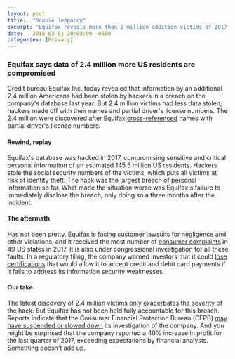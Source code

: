 ```yaml
---
layout: post
title:  "Double Jeopardy"
excerpt: "Equifax reveals more than 2 million addition victims of 2017 hack."
date:   2018-03-01 20:00:00 -0500
categories: [Privacy]
---
```


### Equifax says data of 2.4 million more US residents are compromised

Credit bureau Equifax Inc. today revealed that information by an additional 2.4 million Americans had been stolen by hackers in a breach on the company's database last year. But 2.4 million victims had less data stolen; hackers made off with their names and partial driver's license numbers. The 2.4 million were discovered after Equifax <a href="https://www.cnbc.com/2018/03/01/equifax-finds-additional-2-point-4-million-impacted-by-2017-breach.html" target="_blank">cross-referenced</a> names with partial driver's license numbers.

#### Rewind, replay

Equifax's database was hacked in 2017, compromising sensitive and critical personal information of an estimated 145.5 million US residents. Hackers stole the social security numbers of the victims, which puts all victims at risk of identity theft. The hack was the largest breach of personal information so far. What made the situation worse was Equifax's failure to immediately disclose the breach, only doing so a three months after the incident.

#### The aftermath

Has not been pretty. Equifax is facing customer lawsuits for negligence and other violations, and it received the most number of <a href="https://www.sustainabilitymatters.info/healthcare/privacy/2018/01/12/opioids-equifax.html" target="_blank">consumer complaints</a> in 49 US states in 2017. It is also under congressional investigation for all these faults. In a regulatory filing, the company warned investors that it could <a href="https://www.bloomberg.com/news/articles/2018-03-02/equifax-says-it-may-lose-access-to-some-card-data-over-breach" target="_blank">lose certifications</a> that would allow it to accept credit and debit card payments if it fails to address its information security weaknesses.  

#### Our take

The latest discovery of 2.4 million victims only exacerbates the severity of the hack. But Equifax has not been held fully accountable for this breach. Reports indicate that the Consumer Financial Protection Bureau (CFPB) <a href="https://www.reuters.com/article/us-usa-equifax-cfpb/exclusive-u-s-consumer-protection-official-puts-equifax-probe-on-ice-sources-idUSKBN1FP0IZ" target="_blank">may have suspended or slowed down</a> its investigation of the company. And you might be surprised that the company reported a 40% increase in profit for the last quarter of 2017, exceeding expectations by financial analysts. Something doesn't add up.

